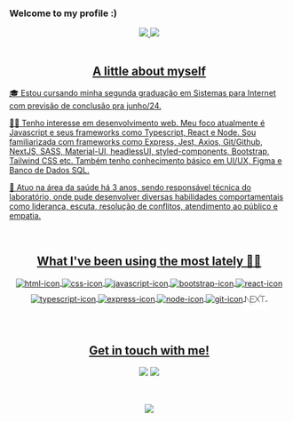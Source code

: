### Welcome to my profile :)
 <div align="center">
  <a href="https://github.com/mylenaverspeelt" />
  <img height="160em" src="https://github-readme-stats.vercel.app/api?username=mylenaverspeelt&show_icons=true&theme=dark&include_all_commits=true&count_private=true"/>
  <img height="160em" src="https://github-readme-stats.vercel.app/api/top-langs/?username=mylenaverspeelt&layout=compact&langs_count=7&theme=dark"/>
</div><br>


<!-- BIO -->

<h2 align="center">A little about myself</h2>

🎓 Estou cursando minha segunda graduação em Sistemas para Internet com previsão de conclusão pra junho/24.

👩‍💻 Tenho interesse em desenvolvimento web. Meu foco atualmente é Javascript e seus frameworks como Typescript, React e Node. Sou familiarizada com frameworks como Express, Jest, Axios, Git/Github, NextJS, SASS, Material-UI, headlessUI, styled-components, Bootstrap, Tailwind CSS etc. Também tenho conhecimento básico em UI/UX, Figma e Banco de Dados SQL.

🔬 Atuo na área da saúde há 3 anos, sendo responsável técnica do laboratório, onde pude desenvolver diversas habilidades comportamentais como liderança, escuta, resolução de conflitos, atendimento ao público e empatia.

</br>

<!-- HARD SKILLS  -->

<h2 align='center'> What I've been using the most lately 👩‍💻 </h2>
  <p align='center'>
  <img width='40px' align='center' alt='html-icon'
    src='https://raw.githubusercontent.com/rahulbanerjee26/githubAboutMeGenerator/main/icons/html.svg'>
  <img width='40px' align='center' alt='css-icon'
    src='https://raw.githubusercontent.com/rahulbanerjee26/githubAboutMeGenerator/main/icons/css.svg'>
  <img width='40px' align='center' alt='javascript-icon'
    src='https://raw.githubusercontent.com/rahulbanerjee26/githubAboutMeGenerator/main/icons/javascript.svg'>
  <img width='40px' align='center' alt='bootstrap-icon'
    src='https://raw.githubusercontent.com/rahulbanerjee26/githubAboutMeGenerator/main/icons/bootstrap.svg'>
  <img width='40px' align='center' alt='react-icon'
    src='https://raw.githubusercontent.com/rahulbanerjee26/githubAboutMeGenerator/main/icons/reactjs.svg'>
 <img width='40px' align='center' alt='typescript-icon'
    src='https://raw.githubusercontent.com/rahulbanerjee26/githubAboutMeGenerator/main/icons/typescript.svg'> 
  <img width='40px' align='center' alt='express-icon'
    src='https://raw.githubusercontent.com/rahulbanerjee26/githubAboutMeGenerator/main/icons/express.svg'>
<img width='40px' align='center' alt='node-icon'
    src='https://raw.githubusercontent.com/rahulbanerjee26/githubAboutMeGenerator/main/icons/nodejs.svg'>
  <img width='40px' align='center' alt='git-icon'
    src='https://raw.githubusercontent.com/rahulbanerjee26/githubAboutMeGenerator/main/icons/git.svg'>
  <img width='40px' align='center' alt='nextjs-icon' src="https://raw.githubusercontent.com/devicons/devicon/master/icons/nextjs/nextjs-original-wordmark.svg">
  </p>
  <br/>

  
<!--   CONTACT -->
  
<h2 align="center">Get in touch with me!</h2>
<div align="center"> 
  <a href ="mailto:mylena49@hotmail.com"><img src="https://img.shields.io/badge/- Hotmail -%23333?style=for-the-badge&logo=gmail&logoColor=white" target="_blank"></a>
  <a href="https://www.linkedin.com/in/mylenaverspeelt/" target="_blank"><img src="https://img.shields.io/badge/-LinkedIn-%230077B5?style=for-the-badge&logo=linkedin&logoColor=white" target="_blank"></a> 
</div>
 <br/> 
  <br/>
 
  
  <p align="center">
  <img src="https://media2.giphy.com/media/HdBiTRPxTMnvi/giphy.gif?cid=790b7611ec26878ff072cc1bcf98badb5797a4f3ab5f5f73&rid=giphy.gif&ct=g"/>
</p>
 

